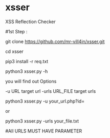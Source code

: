 # xsser

XSS Reflection Checker

#1st Step :

git clone https://github.com/mr-vill4in/xsser.git

cd xsser

pip3 install -r req.txt

python3 xsser.py -h 

you will find out Options 

  -u URL          target url
  -urls URL_FILE  target urls


python3 xsser.py -u your_url.php?id= 

or 

python3 xsser.py -urls your_file.txt  

#All URLS MUST HAVE PARAMETER 
